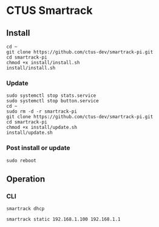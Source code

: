 # CTUS Smartrack

## Install

```
cd ~
git clone https://github.com/ctus-dev/smartrack-pi.git
cd smartrack-pi
chmod +x install/install.sh
install/install.sh
```

### Update

```
sudo systemctl stop stats.service
sudo systemctl stop button.service
cd ~
sudo rm -d -r smartrack-pi
git clone https://github.com/ctus-dev/smartrack-pi.git
cd smartrack-pi
chmod +x install/update.sh
install/update.sh
```

### Post install or update

```
sudo reboot
```

## Operation

### CLI

```
smartrack dhcp

smartrack static 192.168.1.100 192.168.1.1
```
